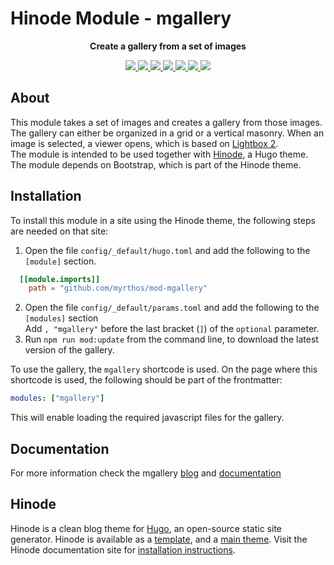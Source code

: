 <!-- CSpell:ignore Hinode mgallery Lightbox shortcode frontmatter mgalleryblog -->
# Hinode Module - mgallery

<!-- Markdownlint-disable MD033 -->
<!-- Tagline -->
<p align="center">
    <b>Create a gallery from a set of images</b>
    <br />
</p>

<!-- Badges -->
<p align="center">
    <a href="https://gohugo.io" alt="Hugo website">
        <img src="https://img.shields.io/badge/generator-hugo-brightgreen">
    </a>
    <a href="https://gethinode.com" alt="Hinode theme">
        <img src="https://img.shields.io/badge/theme-hinode-blue">
    </a>
    <a href="https://github.com/myrthos/mod-mgallery/releases" alt="Last release">
        <img src="https://img.shields.io/github/v/release/myrthos/mod-mgallery">
    </a>
    <a href="https://github.com/myrthos/mod-mgallery/releases" alt="Release date">
        <img src="https://img.shields.io/github/release-date/myrthos/mod-mgallery">
    </a>
    <a href="https://github.com/myrthos/mod-mgallery/commits/main" alt="Last commit">
        <img src="https://img.shields.io/github/last-commit/myrthos/mod-mgallery/main">
    </a>
    <a href="https://github.com/myrthos/mod-mgallery/labels/bug" alt="bugs">
        <img src="https://img.shields.io/github/issues/myrthos/mod-mgallery/bug">
    </a>
    <a href="https://github.com/myrthos/mod-mgallery/blob/main/LICENSE" alt="License">
        <img src="https://img.shields.io/github/license/myrthos/mod-mgallery">
    </a>
</p>

## About

This module takes a set of images and creates a gallery from those images. The gallery can either be organized in a grid or a vertical masonry. When an image is selected, a viewer opens, which is based on [Lightbox 2][lightbox].  
The module is intended to be used together with [Hinode](#hinode), a Hugo theme. The module depends on Bootstrap, which is part of the Hinode theme.

## Installation

To install this module in a site using the Hinode theme, the following steps are needed on that site:

1. Open the file `config/_default/hugo.toml` and add the following to the `[module]` section.

```toml
  [[module.imports]]
    path = "github.com/myrthos/mod-mgallery"
```
<!-- Markdownlint-disable MD029 -->
2. Open the file `config/_default/params.toml` and add the following to the `[modules]` section  
   Add `, "mgallery"` before the last bracket (`]`) of the `optional` parameter.
3. Run `npm run mod:update` from the command line, to download the latest version of the gallery.
<!-- Markdownlint-enable MD029 -->

To use the gallery, the `mgallery` shortcode is used. On the page where this shortcode is used, the following should be part of the frontmatter:

```yaml
modules: ["mgallery"]
```

This will enable loading the required javascript files for the gallery.

## Documentation

For more information check the mgallery [blog][mgalleryblog] and [documentation][mgallerydoc]

## Hinode

Hinode is a clean blog theme for [Hugo][hugo], an open-source static site generator. Hinode is available as a [template][repository_template], and a [main theme][repository]. Visit the Hinode documentation site for [installation instructions][hinode_docs].

<!-- MARKDOWN LINKS -->
[hugo]: https://gohugo.io
[hinode_docs]: https://gethinode.com
[repository]: https://github.com/gethinode/hinode.git
[repository_template]: https://github.com/gethinode/template.git
[lightbox]: https://lokeshdhakar.com/projects/lightbox2/
[mgalleryblog]: https://myrthos.net/blog/mgallery/
[mgallerydoc]: https://myrthos.net/docs/shortcodes/mgallery/overview/
